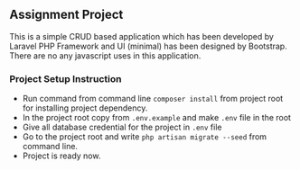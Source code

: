 
## Assignment Project

This is a simple CRUD based application which has been developed by Laravel PHP Framework and UI (minimal) has been designed by Bootstrap. There are no any javascript uses in this application.

### Project Setup Instruction

- Run command from command line ```composer install``` from project root for installing project dependency.
- In the project root copy from ```.env.example``` and make ```.env``` file in the root
- Give all database credential for the project in ```.env``` file
- Go to the project root and write ```php artisan migrate --seed``` from command line.
- Project is ready now.